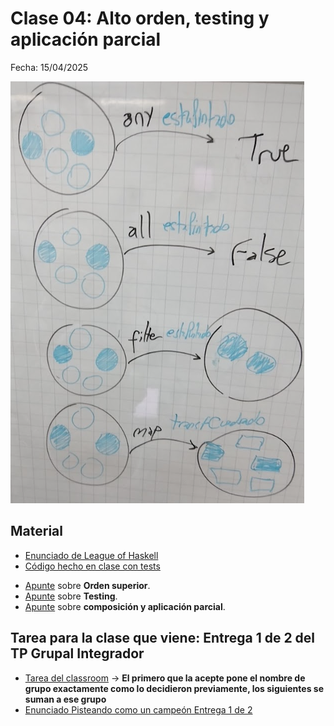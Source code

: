 # Clase 04: Alto orden, testing y aplicación parcial
Fecha: 15/04/2025

![dibujitos](assets/dibujitos.png)

## Material
- [Enunciado de League of Haskell](https://docs.google.com/document/d/1gDxoFhZzrQBbG0wKfgG5m-3KlfMZhzUhGkhglfT1H-Y/edit?usp=sharing)
- [Código hecho en clase con tests](https://github.com/pdepman/2025-f-altoOrden/tree/master/src)
* [Apunte](https://docs.google.com/document/d/1Rzsp5A46R_WdC-NJ6_SKrUrtZ6LmR5A52BazE9XPLIc/edit) sobre **Orden superior**.
* [Apunte](https://docs.google.com/document/d/17EPSZSw7oY_Rv2VjEX2kMZDFklMOcDVVxyve9HSG0mE/edit#heading=h.s41ggdjqkuv6) sobre **Testing**.
* [Apunte](https://docs.google.com/document/d/1n7TPE2qRpFSnj95lIZFD-q7Ko_DT9XZLH9_kEkNClrU/edit?tab=t.0) sobre **composición y aplicación parcial**.

## Tarea para la clase que viene: Entrega 1 de 2 del TP Grupal Integrador

- [Tarea del classroom](https://classroom.github.com/a/WYBI0cd7) -> **El primero que la acepte pone el nombre de grupo exactamente como lo decidieron previamente, los siguientes se suman a ese grupo**
- [Enunciado Pisteando como un campeón Entrega 1 de 2](https://docs.google.com/document/d/1KFpqK-7iY1UHnfymXrihNH7P8B9WymdiyIlS6JYDM7M/edit?usp=sharing)